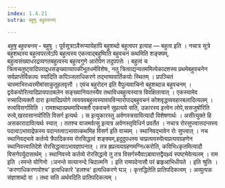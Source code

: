 ```yaml
---
index: 1.4.21
sutra: बहुषु बहुवचनम्

---
```

_बहुषु बहुवचनम्_ - बहुषु । पूर्वसूत्राऽवैरूप्यायेहापि बहुशब्दो बहुत्वपर इत्याह — बहुत्व इति । नचात्र सूत्रे बहुशब्दस्य बहुत्वपरत्वेऽपि बहुत्वस्य एकत्वाद्बहुष्विति बहुवचनं कथमिति शङ्क्यम्, बहुत्वसंख्याधरद्रव्यगतबहुत्वस्य बहुत्वगुणे आरोपेण तदुपपत्तेः । बहुत्वं च त्रित्वचतुष्ट्वादिपराद्र्धसङ्ख्याव्यापकीभूतधर्मविशेषः, नतु त्रित्वाद्यन्यतममित्येकादशस्य प्रथमेबहुवचनेन सर्वप्राप्तेर्विकल्पः स्या॑दिति कपिञ्जलाधिकरणे तद्भाष्यवार्तिकयोः स्थितम् । प्रपञ्चितं चास्माभिरध्वरमीमांसाकुतूहलवृत्तौ । एवंच बहुरोदन इति वैपुल्यवाचिनो बहुशब्दान्न बहुवचनम् । द्वयेकयोरित्यादिप्रायपाठबलेन सङ्ख्यानियतस्यैव तथाविधबहुत्वस्यात्र विवक्षितत्वात् । एकस्यामेव स्त्र्यादिव्यक्तौ दारा इत्यादिप्रयोगे त्ववयवबहुत्वस्यावयविन्यारोपाद्बहुवचनं कोशवृद्धव्यवहारबलादित्यलम् । रुत्वविसर्गाविति । रामशब्दात्प्रथमाविभक्तौ एकवचने सुप्रत्यये सति, उकारस्य इत्त्वेन लोपे,ससजुषो॑रिति रुत्वे,खरवसानयो॑रिति विसर्ग इत्यर्थः । स इत्युकारस्तु अर्वणस्त्रसावित्यादौ विशेषणार्थः । असीत्युक्ते हि असकारादावित्यर्थः स्यात् । ततश्च वाजमर्वत्सु इत्यत्र अर्वणस्तृविधिर्न प्रवर्तेत । नचात्र रोरसुप्त्वात्तदन्तस्य पदत्वाऽभावाद्रेफस्य पदान्तत्वाऽभावात्कथमिह विसर्ग इति वाच्यम् । स्थानिवद्भावेन रोः सुप्त्वात् । नच स्थानिवद्भावे कर्तव्ये त्रैपादिकस्य रोरसिद्धत्वं शङ्क्यम्,इदुदुपधस्य चाप्रत्ययस्ये॑त्यप्रत्ययग्रहणेन स्थानिवत्त्वातिदेशे रोरसिद्धत्वाऽभावज्ञापनात् । तत्र ह्रप्रत्ययग्रहणमग्निᳵकरोति, कविभिᳵकृतमित्यादौ विसर्गपर्युदासार्थम् । स्थानिवत्त्वे कर्तव्ये रोरसिद्धत्वे तु तत्र विसर्गस्यैवाऽबावात्तद्वैयथ्र्यं स्पष्टमेवेत्यलम् । राम इति ।रमन्ते योगिनो ।ञनन्ते सत्यानन्दे चिदात्मनि । इति रामपदेनासौ परं ब्राहृआभिधीयते । इति श्रुतिः । 'करणाधिकरणयोश्च' इत्यधिकारे 'हलश्च' इत्यधिकरणे घञ् । कृत्तद्धितेति प्रातिपदिकत्वम् । अव्युत्पन्नः संज्ञाशब्दो वा । तथा सति अर्थवदिति प्रातिपदिकत्वम् ।